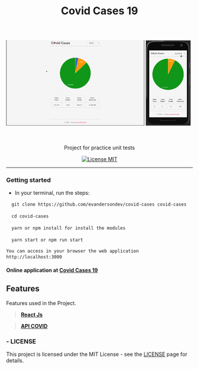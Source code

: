 <h1 align="center">

Covid Cases 19

</h1>
<br>
<br>
  <img  src="./src/assets/screen.gif" alt="YOUR_PROJECT_NAME" width="74%">

  <img  src="./src/assets/screen2.gif" alt="YOUR_PROJECT_NAME" width="24%">
<br>
<br>
<br>

<p align="center">Project for practice unit tests</p>

<p align="center">
  <a href="https://opensource.org/licenses/MIT">
    <img src="https://img.shields.io/badge/License-MIT-blue.svg" alt="License MIT">
  </a>
</p>

<hr />

### Getting started

- In your terminal, run the steps:

```
  git clone https://github.com/evandersondev/covid-cases covid-cases

  cd covid-cases

  yarn or npm install for install the modules

  yarn start or npm run start
```

```
You can access in your browser the web application http://localhost:3000
```

#### Online application at **<a href="https://covid-cases-19.netlify.app/" target="_blank">Covid Cases 19</a>**

## Features

[//]: # 'Add the features of your project here:'

Features used in the Project.

> **<a href="https://pt-br.reactjs.org/docs/getting-started.html" target="_blank">React Js</a>**

> **<a href="http://coronavirus-19-api.herokuapp.com/countries" target="_blank">API COVID</a>**

### - LICENSE

This project is licensed under the MIT License - see the <a href="https://opensource.org/licenses/MIT" target="_blank">LICENSE</a> page for details.
